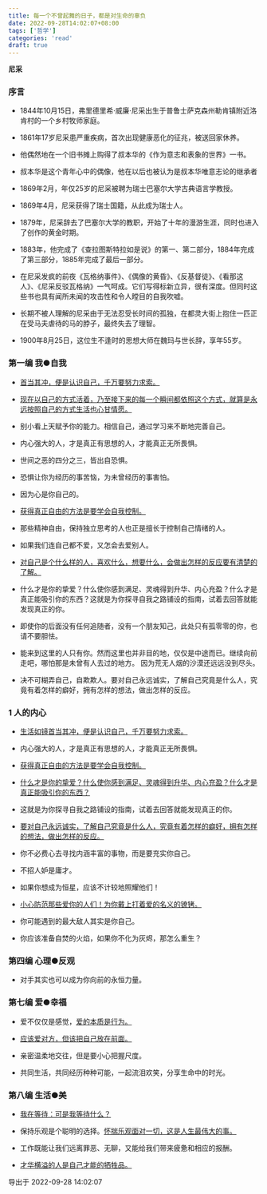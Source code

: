 ```yaml
---
title: 每一个不曾起舞的日子，都是对生命的辜负
date: 2022-09-28T14:02:07+08:00
tags: ['哲学']
categories: 'read'
draft: true
---
```


**尼采**

### 序言

* 1844年10月15日，弗里德里希·威廉·尼采出生于普鲁士萨克森州勒肯镇附近洛肯村的一个乡村牧师家庭。

* 1861年17岁尼采患严重疾病，首次出现健康恶化的征兆，被送回家休养。

* 他偶然地在一个旧书摊上购得了叔本华的《作为意志和表象的世界》一书。

* 叔本华是这个青年心中的偶像，他在以后也被认为是叔本华唯意志论的继承者

* 1869年2月，年仅25岁的尼采被聘为瑞士巴塞尔大学古典语言学教授。

* 1869年4月，尼采获得了瑞士国籍，从此成为瑞士人。

* 1879年，尼采辞去了巴塞尔大学的教职，开始了十年的漫游生涯，同时也进入了创作的黄金时期。

* 1883年，他完成了《查拉图斯特拉如是说》的第一、第二部分，1884年完成了第三部分，1885年完成了最后一部分。

* 在尼采发疯的前夜《瓦格纳事件》、《偶像的黄昏》、《反基督徒》、《看那这人》、《尼采反驳瓦格纳》一气呵成。它们写得标新立异，很有深度。但同时这些书也具有闻所未闻的攻击性和令人瞠目的自我吹嘘。

* 长期不被人理解的尼采由于无法忍受长时间的孤独，在都灵大街上抱住一匹正在受马夫虐待的马的脖子，最终失去了理智。

* 1900年8月25日，这位生不逢时的思想大师在魏玛与世长辞，享年55岁。


### 第一编 我●自我

* [首当其冲，便是认识自己，千万要努力求索。]()

* [现在以自己的方式活着，乃至接下来的每一个瞬间都依照这个方式，就算是永远按照自己的方式生活也心甘情愿。]()

* 别小看上天赋予你的能力。相信自己，通过学习来不断地完善自己。

* 内心强大的人，才是真正有思想的人，才能真正无所畏惧。

* 世间之恶的四分之三，皆出自恐惧。

* 恐惧让你为经历的事苦恼，为未曾经历的事害怕。

* 因为心是你自己的。

* [获得真正自由的方法是要学会自我控制。]()

* 那些精神自由，保持独立思考的人也正是擅长于控制自己情绪的人。

* 如果我们连自己都不爱，又怎会去爱别人。

* [对自己是个什么样的人，喜欢什么，想要什么，会做出怎样的反应要有清楚的了解。]()

* 什么才是你的挚爱？什么使你感到满足、灵魂得到升华、内心充盈？什么才是真正能吸引你的东西？这就是为你探寻自我之路铺设的指南，试着去回答就能发现真正的你。

* 即使你的后面没有任何追随者，没有一个朋友知己，此处只有孤零零的你，也请不要胆怯。

* 能来到这里的人只有你。然而这里也并非目的地，仅仅是中途而已。继续向前走吧，哪怕那是未曾有人去过的地方。
因为荒无人烟的沙漠还远远没到尽头。

* 决不可糊弄自己，自欺欺人。要对自己永远诚实，了解自己究竟是什么人，究竟有着怎样的癖好，拥有怎样的想法，做出怎样的反应。


### 1 人的内心

* [生活如镜首当其冲，便是认识自己，千万要努力求索。]()

* 内心强大的人，才是真正有思想的人，才能真正无所畏惧。

* [获得真正自由的方法是要学会自我控制。]()

* [什么才是你的挚爱？什么使你感到满足、灵魂得到升华、内心充盈？什么才是真正能吸引你的东西？]()

* 这就是为你探寻自我之路铺设的指南，试着去回答就能发现真正的你。

* [要对自己永远诚实，了解自己究竟是什么人，究竟有着怎样的癖好，拥有怎样的想法，做出怎样的反应。]()

* 你不必费心去寻找内涵丰富的事物，而是要充实你自己。

* 不招人妒是庸才。

* 如果你想成为恒星，应该不计较地照耀他们！

* [小心防范那些爱你的人们！为你戴上打着爱的名义的镣铐。]()

* 你可能遇到的最大敌人其实是你自己。

* 你应该准备自焚的火焰，如果你不化为灰烬，那怎么重生？


### 第四编 心理●反观

* 对手其实也可以成为你向前的永恒力量。


### 第七编 爱●幸福

* 爱不仅仅是感觉，[爱的本质是行为。]()

* [应该爱对方，但该把自己放在前面。]()

* 亲密温柔地交往，但是要小心把握尺度。

* 共同生活，共同经历种种可能，一起流泪欢笑，分享生命中的时光。


### 第八编 生活●美

* [我在等待：可是我等待什么？]()

* 保持乐观是个聪明的选择。[怀揣乐观面对一切，这是人生最伟大的事。]()

* 工作既能让我们远离罪恶、无聊，又能给我们带来疲惫和相应的报酬。

* [才华横溢的人是自己才能的牺牲品。]()

导出于 2022-09-28 14:02:07

